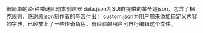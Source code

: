 很简单的染·钟楼谜团剧本创建器
data.json为SUI群提供的某全追json，包含了相克规则，感谢原json制作者的辛苦付出！
custom.json为用户用来添加自定义内容的字典，已经放上了一些传奇角色，有经验的用户可自行编辑这个文件。
